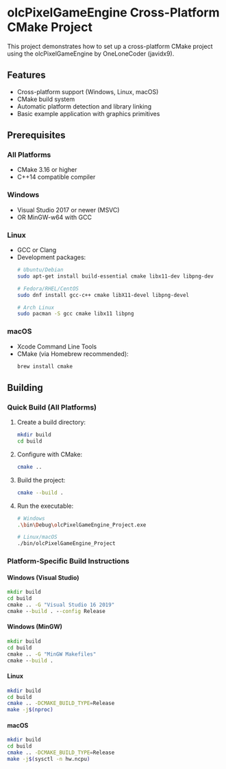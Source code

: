 # olcPixelGameEngine Cross-Platform CMake Project

This project demonstrates how to set up a cross-platform CMake project using the olcPixelGameEngine by OneLoneCoder (javidx9).

## Features

- Cross-platform support (Windows, Linux, macOS)
- CMake build system
- Automatic platform detection and library linking
- Basic example application with graphics primitives

## Prerequisites

### All Platforms
- CMake 3.16 or higher
- C++14 compatible compiler

### Windows
- Visual Studio 2017 or newer (MSVC)
- OR MinGW-w64 with GCC

### Linux
- GCC or Clang
- Development packages:
  ```bash
  # Ubuntu/Debian
  sudo apt-get install build-essential cmake libx11-dev libpng-dev

  # Fedora/RHEL/CentOS
  sudo dnf install gcc-c++ cmake libX11-devel libpng-devel

  # Arch Linux
  sudo pacman -S gcc cmake libx11 libpng
  ```

### macOS
- Xcode Command Line Tools
- CMake (via Homebrew recommended):
  ```bash
  brew install cmake
  ```

## Building

### Quick Build (All Platforms)

1. Create a build directory:
   ```bash
   mkdir build
   cd build
   ```

2. Configure with CMake:
   ```bash
   cmake ..
   ```

3. Build the project:
   ```bash
   cmake --build .
   ```

4. Run the executable:
   ```bash
   # Windows
   .\bin\Debug\olcPixelGameEngine_Project.exe
   
   # Linux/macOS
   ./bin/olcPixelGameEngine_Project
   ```

### Platform-Specific Build Instructions

#### Windows (Visual Studio)
```cmd
mkdir build
cd build
cmake .. -G "Visual Studio 16 2019"
cmake --build . --config Release
```

#### Windows (MinGW)
```cmd
mkdir build
cd build
cmake .. -G "MinGW Makefiles"
cmake --build .
```

#### Linux
```bash
mkdir build
cd build
cmake .. -DCMAKE_BUILD_TYPE=Release
make -j$(nproc)
```

#### macOS
```bash
mkdir build
cd build
cmake .. -DCMAKE_BUILD_TYPE=Release
make -j$(sysctl -n hw.ncpu)
```
